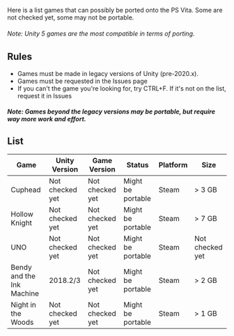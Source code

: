 Here is a list games that can possibly be ported onto the PS Vita. Some are not checked yet, some may not be portable.
###### Note: Unity 5 games are the most compatible in terms of porting.

## Rules
- Games must be made in legacy versions of Unity (pre-2020.x).
- Games must be requested in the Issues page
- If you can't the game you're looking for, try CTRL+F. If it's not on the list, request it in Issues

##### Note: Games beyond the legacy versions **may** be portable, but require way more work and effort.

## List

| Game                                    | Unity Version    | Game Version       | Status              | Platform       | Size                 |
|-----------------------------------------|------------------|--------------------|---------------------|----------------|----------------------|
| Cuphead                                 | Not checked yet  | Not checked yet    | Might be portable   | Steam          | > 3 GB               |
| Hollow Knight                           | Not checked yet  | Not checked yet    | Might be portable   | Steam          | > 7 GB               |
| UNO                                     | Not checked yet  | Not checked yet    | Might be portable   | Steam          | Not checked yet      |
| Bendy and the Ink Machine               | 2018.2/3         | Not checked yet    | Might be portable   | Steam          | > 2 GB               |
| Night in the Woods                      | Not checked yet  | Not checked yet    | Might be portable   | Steam          | > 1 GB               |

